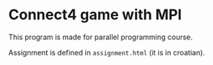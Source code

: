 # Connect4 game with MPI

This program is made for parallel programming course.

Assignment is defined in `assignment.html` (it is in croatian).
